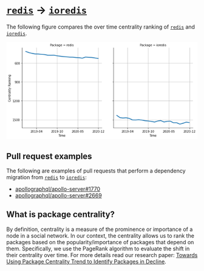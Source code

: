 # [`redis`](https://www.npmjs.com/package/redis) -> [`ioredis`](https://www.npmjs.com/package/ioredis)

The following figure compares the over time centrality ranking of [`redis`](https://www.npmjs.com/package/redis) and [`ioredis`](https://www.npmjs.com/package/ioredis).

![the centrality of redis and ioredis](../figs/redis_ioredis.png)

## Pull request examples

The following are examples of pull requests that perform a dependency migration from [`redis`](https://www.npmjs.com/package/redis) to [`ioredis`](https://www.npmjs.com/package/ioredis):

- [apollographql/apollo-server#1770](https://github.com/apollographql/apollo-server/pull/1770)
- [apollographql/apollo-server#2669](https://github.com/apollographql/apollo-server/pull/2669)

## What is package centrality?

By definition, centrality is a measure of the prominence or importance of a node in a social network.
In our context, the centrality allows us to rank the packages based on the popularity/importance of packages that depend on them.
Specifically, we use the PageRank algorithm to evaluate the shift in their centrality over time.
For more details read our research paper: [Towards Using Package Centrality Trend to Identify Packages in Decline](https://arxiv.org/abs/2107.10168).

